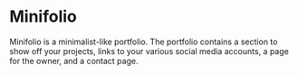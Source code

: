 # Minifolio

Minifolio is a minimalist-like portfolio. The portfolio contains a section to show off your projects, links to your various social media accounts, a page for the owner, and a contact page. 